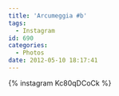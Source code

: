 ```yaml
---
title: 'Arcumeggia #b'
tags:
  - Instagram
id: 690
categories:
  - Photos
date: 2012-05-10 18:17:41
---
```


{% instagram  Kc80qDCoCk %}
